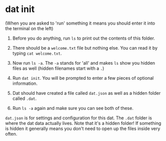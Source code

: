 # dat init

(When you are asked to 'run' something it means you should enter it into the terminal on the left)

1. Before you do anything, run `ls` to print out the contents of this folder.

2. There should be a `welcome.txt` file but nothing else. You can read it by typing `cat welcome.txt`.

3. Now run `ls -a`. The `-a` stands for 'all' and makes `ls` show you hidden files as well (hidden filenames start with a `.`)

3. Run `dat init`. You will be prompted to enter a few pieces of optional information.

4. Dat should have created a file called `dat.json` as well as a hidden folder called `.dat`.

5. Run `ls -a` again and make sure you can see both of these.

`dat.json` is for settings and configuration for this dat. The `.dat` folder is where the dat data actually lives. Note that it's a hidden folder! If something is hidden it generally means you don't need to open up the files inside very often.